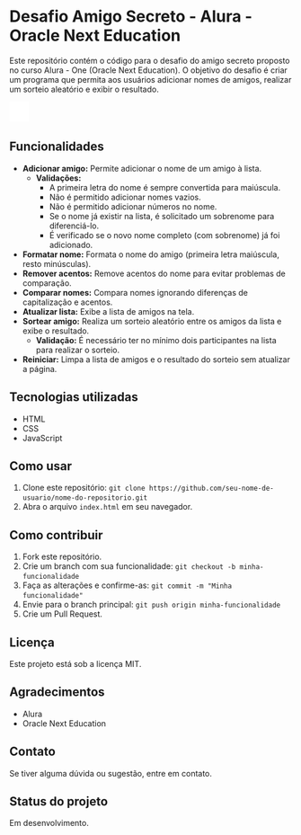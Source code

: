 # Desafio Amigo Secreto - Alura - Oracle Next Education

Este repositório contém o código para o desafio do amigo secreto proposto no curso Alura - One (Oracle Next Education). O objetivo do desafio é criar um programa que permita aos usuários adicionar nomes de amigos, realizar um sorteio aleatório e exibir o resultado.

![Texto alternativo](/assets/play_circle_outline.png)

## Funcionalidades

*   **Adicionar amigo:** Permite adicionar o nome de um amigo à lista.
    *   **Validações:**
        *   A primeira letra do nome é sempre convertida para maiúscula.
        *   Não é permitido adicionar nomes vazios.
        *   Não é permitido adicionar números no nome.
        *   Se o nome já existir na lista, é solicitado um sobrenome para diferenciá-lo.
        *   É verificado se o novo nome completo (com sobrenome) já foi adicionado.
*   **Formatar nome:** Formata o nome do amigo (primeira letra maiúscula, resto minúsculas).
*   **Remover acentos:** Remove acentos do nome para evitar problemas de comparação.
*   **Comparar nomes:** Compara nomes ignorando diferenças de capitalização e acentos.
*   **Atualizar lista:** Exibe a lista de amigos na tela.
*   **Sortear amigo:** Realiza um sorteio aleatório entre os amigos da lista e exibe o resultado.
    *   **Validação:** É necessário ter no mínimo dois participantes na lista para realizar o sorteio.
*   **Reiniciar:** Limpa a lista de amigos e o resultado do sorteio sem atualizar a página.

## Tecnologias utilizadas

*   HTML
*   CSS
*   JavaScript

## Como usar

1.  Clone este repositório: `git clone https://github.com/seu-nome-de-usuario/nome-do-repositorio.git`
2.  Abra o arquivo `index.html` em seu navegador.

## Como contribuir

1.  Fork este repositório.
2.  Crie um branch com sua funcionalidade: `git checkout -b minha-funcionalidade`
3.  Faça as alterações e confirme-as: `git commit -m "Minha funcionalidade"`
4.  Envie para o branch principal: `git push origin minha-funcionalidade`
5.  Crie um Pull Request.

## Licença

Este projeto está sob a licença MIT.

## Agradecimentos

*   Alura
*   Oracle Next Education

## Contato

Se tiver alguma dúvida ou sugestão, entre em contato.

## Status do projeto

Em desenvolvimento.